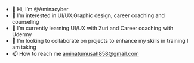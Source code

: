 - 👋 Hi, I’m @Aminacyber
- 👀 I’m interested in UI/UX,Graphic design, career coaching and counseling
- 🌱 I’m currently learning UI/UX with Zuri and Career coaching with Udermy
- 💞️ I’m looking to collaborate on projects to enhance my skills in training I am taking
- 📫 How to reach me aminatumusah858@gmail.com

<!---
Aminacyber/Aminacyber is a ✨ special ✨ repository because its `README.md` (this file) appears on your GitHub profile.
You can click the Preview link to take a look at your changes.
--->
